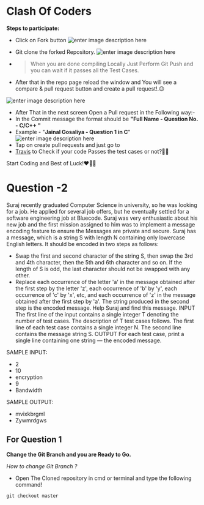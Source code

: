 # Clash Of Coders 

**Steps to participate:**

 - Click on Fork button 
![enter image description here](https://github-images.s3.amazonaws.com/help/bootcamp/Bootcamp-Fork.png)


 - Git clone the forked Repository.
	 ![enter image description here](http://www.cs.williams.edu/~dbarowy/cs334s18/assets/tutorials/github/github-clone-button.png)
	
 - > When you are done compiling Locally Just Perform Git Push and you can wait if it passes all the Test Cases.


 
 
 - After that in the repo page reload the window and You will see a compare & pull request button and create a pull request!.😉

 
 ![enter image description here](https://lh3.googleusercontent.com/5ApqEGIRvhwaubuN8DfTK1cd-irCtVd8t7-emweMvIen_ABxDBtOYV9LAlWAeqgcB1LlRCOZIYm92A)

 - After That in the next screen Open a Pull request in the Following way:-
 - In the Commit message the format should be **"Full Name - Question No. - C/C++  "**
 - Example - "**Jainal Gosaliya - Question 1 in C**"
![enter image description here](https://lh3.googleusercontent.com/K-qzNuJ0Q9DDxdvtRPDmIWM42QYDlE8VuHtsrk5LNLg4vXYRRDZ5pYEJWs2k3gF7aZZyuObHmXOqcw)
 - Tap on create pull requests and just go to 
 -  [Travis](travis.org)  to Check if your code Passes the test cases or not?🤷‍♀️
 

 Start Coding and Best of Luck!❤🤞😉
 
 

# Question -2 
Suraj  recently graduated Computer Science in university, so he was looking for a job. He applied for several job offers, but he eventually settled for a software engineering job at Bluecode. Suraj  was very enthusiastic about his new job and the first mission assigned to him was to implement a message encoding feature to ensure the Messages are private and secure.
Suraj has a message, which is a string S with length N containing only lowercase English letters. It should be encoded in two steps as follows: 
- Swap the first and second character of the string  S, then swap the 3rd and 4th character, then the 5th and 6th character and so on. If the length of S is odd, the last character should not be swapped with any other.
- Replace each occurrence of the letter 'a' in the message obtained after the first step by the letter 'z', each occurrence of 'b' by 'y', each occurrence of 'c' by 'x', etc, and each occurrence of 'z' in the message obtained after the first step by 'a'.
The string produced in the second step is the encoded message. Help Suraj and find this message.
INPUT
The first line of the input contains a single integer T denoting the number of test cases. The description of T test cases follows.
The first line of each test case contains a single integer N.
The second line contains the message string S.
OUTPUT
For each test case, print a single line containing one string — the encoded message.

SAMPLE INPUT:
- 2
- 10
- encryption
- 9
- Bandwidth

SAMPLE OUTPUT:
- mvixkbrgml
- Zywmrdgws



## For Question 1 

**Change the Git Branch and you are Ready to Go.**

*How to change Git Branch ?*

 - Open The Cloned repository in cmd or terminal and type the following command!

 `git checkout master`


	    
